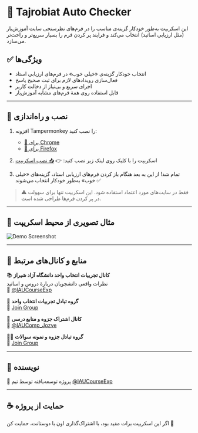 # 🧠 Tajrobiat Auto Checker

این اسکریپت به‌طور خودکار گزینه‌ی مناسب را در فرم‌های نظرسنجی سایت آموزش‌یار (مثل ارزیابی اساتید) انتخاب می‌کند و فرایند پر کردن فرم را بسیار سریع‌تر و راحت‌تر می‌سازد.

## ✅ ویژگی‌ها

- انتخاب خودکار گزینه‌ی «خیلی خوب» در فرم‌های ارزیابی استاد
- فعال‌سازی رویدادهای لازم برای ثبت صحیح پاسخ
- اجرای سریع و بی‌نیاز از دخالت کاربر
- قابل استفاده روی همهٔ فرم‌های مشابه آموزش‌یار

---

## 🔧 نصب و راه‌اندازی

1. افزونه Tampermonkey را نصب کنید:
   - [🔗 برای Chrome](https://chrome.google.com/webstore/detail/dhdgffkkebhmkfjojejmpbldmpobfkfo)
   - [🔗 برای Firefox](https://addons.mozilla.org/en-US/firefox/addon/tampermonkey/)

2. اسکریپت را با کلیک روی لینک زیر نصب کنید:
   👉 [📥 نصب اسکریپت](https://raw.githubusercontent.com/IAUCourseExp/Tajrobiat-auto-checker/main/Tajrobiat-auto-checker.user-v2.js)

3. تمام شد! از این به بعد هنگام باز کردن فرم‌های ارزیابی استاد، گزینه‌های «خیلی خوب» به‌طور خودکار انتخاب می‌شوند ✅

> ⚠️ فقط در سایت‌های مورد اعتماد استفاده شود. این اسکریپت تنها برای سهولت در پر کردن فرم‌ها طراحی شده است.

---

## 📎 مثال تصویری از محیط اسکریپت

![Demo Screenshot](./screenshot.png)

---

## 📢 منابع و کانال‌های مرتبط

📚 **کانال تجربیات انتخاب واحد دانشگاه آزاد شیراز**  
نظرات واقعی دانشجویان دربارهٔ دروس و اساتید  
🔗 [@IAUCourseExp](https://t.me/IAUCourseExp)

👥 **گروه تبادل تجربیات انتخاب واحد**  
💬 [Join Group](https://t.me/+HzJnozEAV9JkMjBk)

📘 **کانال اشتراک جزوه و منابع درسی**  
🔗 [@IAUComp_Jozve](https://t.me/IAUComp_Jozve)

👨‍🏫 **گروه تبادل جزوه و نمونه سوالات**  
💬 [Join Group](https://t.me/+30ZW53ZbzWI3MTg0)

---

## 🤖 نویسنده

📌 پروژه توسعه‌یافته توسط تیم [@IAUCourseExp](https://t.me/IAUCourseExp)

---

## ☕ حمایت از پروژه

اگر این اسکریپت برات مفید بود، با اشتراک‌گذاری اون با دوستانت، حمایت کن 💙
